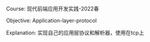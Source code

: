 Course: 现代前端应用开发实践-2022春

Objective: Application-layer-protocol

Explanation: 实现自己的应用层协议和解析器，使用在tcp上
